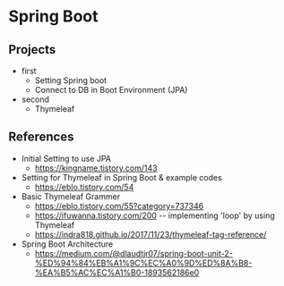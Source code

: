 # Spring Boot
## Projects
- first
  - Setting Spring boot
  - Connect to DB in Boot Environment (JPA)
- second
  - Thymeleaf

## References

- Initial Setting to use JPA
  - https://kingname.tistory.com/143
- Setting for Thymeleaf in Spring Boot & example codes
  - https://eblo.tistory.com/54
- Basic Thymeleaf Grammer
  - https://eblo.tistory.com/55?category=737346
  - https://ifuwanna.tistory.com/200  -- implementing 'loop' by using Thymeleaf
  - https://indra818.github.io/2017/11/23/thymeleaf-tag-reference/
- Spring Boot Architecture
  - https://medium.com/@dlaudtjr07/spring-boot-unit-2-%ED%94%84%EB%A1%9C%EC%A0%9D%ED%8A%B8-%EA%B5%AC%EC%A1%B0-1893562186e0
